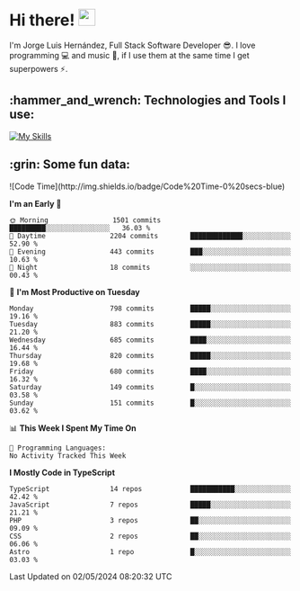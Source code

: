 <h1 align="left">
 <abc>
  <br>Hi there! <img src="https://user-images.githubusercontent.com/42378118/110234147-e3259600-7f4e-11eb-95be-0c4047144dea.gif" width="30"><br>
 </abc>
</h1>

I'm Jorge Luis Hernández, Full Stack Software Developer :sunglasses:. I love programming :computer: and music :musical_score:, if I use them at the same time I get superpowers :zap:. 


<h2 align="left">:hammer_and_wrench: Technologies and Tools I use:</h2>

[![My Skills](https://skillicons.dev/icons?i=js,ts,html,css,py,vue,react,next,nest,postgres,mysql)](https://skillicons.dev)

<h2 align="left">:grin: Some fun data:</h2>
<!--START_SECTION:waka-->
![Code Time](http://img.shields.io/badge/Code%20Time-0%20secs-blue)

**I'm an Early 🐤** 

```text
🌞 Morning                1501 commits        █████████░░░░░░░░░░░░░░░░   36.03 % 
🌆 Daytime                2204 commits        █████████████░░░░░░░░░░░░   52.90 % 
🌃 Evening                443 commits         ███░░░░░░░░░░░░░░░░░░░░░░   10.63 % 
🌙 Night                  18 commits          ░░░░░░░░░░░░░░░░░░░░░░░░░   00.43 % 
```
📅 **I'm Most Productive on Tuesday** 

```text
Monday                   798 commits         █████░░░░░░░░░░░░░░░░░░░░   19.16 % 
Tuesday                  883 commits         █████░░░░░░░░░░░░░░░░░░░░   21.20 % 
Wednesday                685 commits         ████░░░░░░░░░░░░░░░░░░░░░   16.44 % 
Thursday                 820 commits         █████░░░░░░░░░░░░░░░░░░░░   19.68 % 
Friday                   680 commits         ████░░░░░░░░░░░░░░░░░░░░░   16.32 % 
Saturday                 149 commits         █░░░░░░░░░░░░░░░░░░░░░░░░   03.58 % 
Sunday                   151 commits         █░░░░░░░░░░░░░░░░░░░░░░░░   03.62 % 
```


📊 **This Week I Spent My Time On** 

```text
💬 Programming Languages: 
No Activity Tracked This Week
```

**I Mostly Code in TypeScript** 

```text
TypeScript               14 repos            ███████████░░░░░░░░░░░░░░   42.42 % 
JavaScript               7 repos             █████░░░░░░░░░░░░░░░░░░░░   21.21 % 
PHP                      3 repos             ██░░░░░░░░░░░░░░░░░░░░░░░   09.09 % 
CSS                      2 repos             ██░░░░░░░░░░░░░░░░░░░░░░░   06.06 % 
Astro                    1 repo              █░░░░░░░░░░░░░░░░░░░░░░░░   03.03 % 
```




 Last Updated on 02/05/2024 08:20:32 UTC
<!--END_SECTION:waka-->
